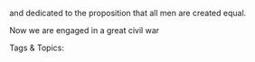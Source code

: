 and dedicated to the 
proposition that all 
men are created equal. 
  Now we are engaged 
in a great civil war 

   Tags & Topics:
   